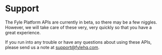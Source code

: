# Support

The Fyle Platform APIs are currently in beta, so there may be a few niggles. However, we will take care of these very, very quickly so that you have a great experience.

If you run into any trouble or have any questions about using these APIs, please send us a note at support@fylehq.com.
